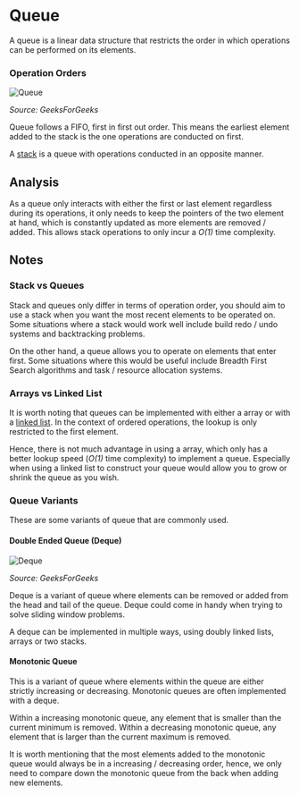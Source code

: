 # Queue

A queue is a linear data structure that restricts the order in which operations can be performed on its elements.

### Operation Orders

![Queue](https://media.geeksforgeeks.org/wp-content/cdn-uploads/20221213113312/Queue-Data-Structures.png)

*Source: GeeksForGeeks*

Queue follows a FIFO, first in first out order.
This means the earliest element
added to the stack is the one operations are conducted on first.

A [stack](../stack/README.md) is a queue with operations conducted in an opposite manner.

## Analysis

As a queue only interacts with either the first or last element regardless during its operations,
it only needs to keep the pointers of the two element at hand, which is constantly updated as more
elements are removed / added. This allows stack operations to only incur a *O(1)* time complexity.

## Notes

### Stack vs Queues

Stack and queues only differ in terms of operation order, you should aim to use a stack when
you want the most recent elements to be operated on.
Some situations where a stack would work well include build redo / undo systems and backtracking problems.

On the other hand, a queue allows you to operate on elements that enter first. Some situations where
this would be useful include Breadth First Search algorithms and task / resource allocation systems.

### Arrays vs Linked List
It is worth noting that queues can be implemented with either a array or with a [linked list](../linkedList/README.md).
In the context of ordered operations, the lookup is only restricted to the first element.

Hence, there is not much advantage in using a array, which only has a better lookup speed (*O(1)* time complexity)
to implement a queue. Especially when using a linked list to construct your queue
would allow you to grow or shrink the queue as you wish.

### Queue Variants

These are some variants of queue that are commonly used.

#### Double Ended Queue (Deque)

![Deque](https://media.geeksforgeeks.org/wp-content/uploads/anod.png)

*Source: GeeksForGeeks*

Deque is a variant of queue where elements can be removed or added from the head and tail of the queue.
Deque could come in handy when trying to solve sliding window problems.

A deque can be implemented in multiple ways, using doubly linked lists, arrays or two stacks.

#### Monotonic Queue

This is a variant of queue where elements within the queue are either strictly increasing or decreasing.
Monotonic queues are often implemented with a deque.

Within a increasing monotonic queue, any element that is smaller than the current minimum is removed.
Within a decreasing monotonic queue, any element that is larger than the current maximum is removed.

It is worth mentioning that the most elements added to the monotonic queue would always be in a 
increasing / decreasing order,
hence, we only need to compare down the monotonic queue from the back when adding new elements.


